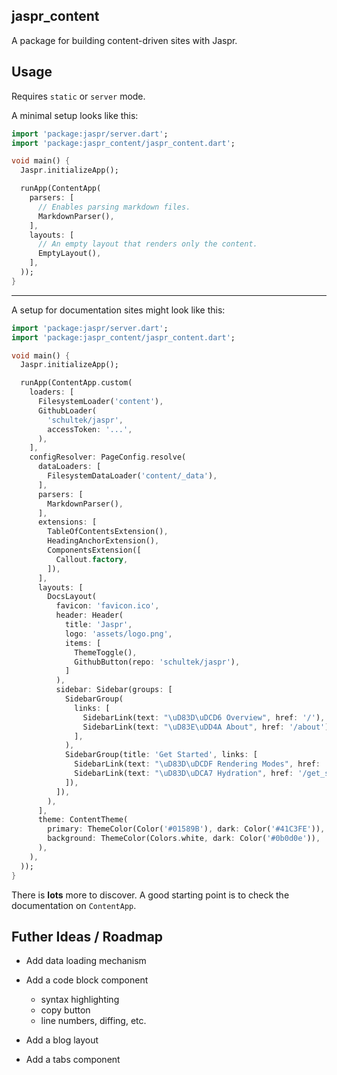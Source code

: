
## jaspr_content

A package for building content-driven sites with Jaspr.


## Usage

Requires `static` or `server` mode.

A minimal setup looks like this:

```dart
import 'package:jaspr/server.dart';
import 'package:jaspr_content/jaspr_content.dart';

void main() {
  Jaspr.initializeApp();

  runApp(ContentApp(
    parsers: [
      // Enables parsing markdown files.
      MarkdownParser(),
    ],
    layouts: [
      // An empty layout that renders only the content.
      EmptyLayout(),
    ],
  ));
}
```

---

A setup for documentation sites might look like this:

```dart
import 'package:jaspr/server.dart';
import 'package:jaspr_content/jaspr_content.dart';

void main() {
  Jaspr.initializeApp();

  runApp(ContentApp.custom(
    loaders: [
      FilesystemLoader('content'),
      GithubLoader(
        'schultek/jaspr',
        accessToken: '...',
      ),
    ],
    configResolver: PageConfig.resolve(
      dataLoaders: [
        FilesystemDataLoader('content/_data'),
      ],
      parsers: [
        MarkdownParser(),
      ],
      extensions: [
        TableOfContentsExtension(),
        HeadingAnchorExtension(),
        ComponentsExtension([
          Callout.factory,
        ]),
      ],
      layouts: [
        DocsLayout(
          favicon: 'favicon.ico',
          header: Header(
            title: 'Jaspr',
            logo: 'assets/logo.png',
            items: [
              ThemeToggle(),
              GithubButton(repo: 'schultek/jaspr'),
            ]
          ),
          sidebar: Sidebar(groups: [
            SidebarGroup(
              links: [
                SidebarLink(text: "\uD83D\uDCD6 Overview", href: '/'),
                SidebarLink(text: "\uD83E\uDD4A About", href: '/about'),
              ],
            ),
            SidebarGroup(title: 'Get Started', links: [
              SidebarLink(text: "\uD83D\uDCDF Rendering Modes", href: '/get_started/modes'),
              SidebarLink(text: "\uD83D\uDCA7 Hydration", href: '/get_started/hydration'),
            ]),
          ]),
        ),
      ],
      theme: ContentTheme(
        primary: ThemeColor(Color('#01589B'), dark: Color('#41C3FE')),
        background: ThemeColor(Colors.white, dark: Color('#0b0d0e')),
      ),
    ),
  ));
}
```

There is **lots** more to discover. A good starting point is to check the documentation on `ContentApp`.

## Futher Ideas / Roadmap

- Add data loading mechanism

- Add a code block component
  - syntax highlighting
  - copy button
  - line numbers, diffing, etc.

- Add a blog layout

- Add a tabs component

